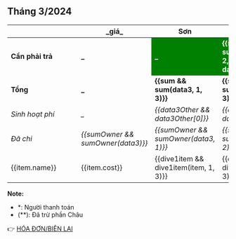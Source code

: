 ## Tháng 3/2024

<table>
    <thead>
        <th>&emsp;&emsp;&emsp;&emsp;&emsp;&emsp;&emsp;&emsp;&emsp;</th>
        <th>_giá_</th>
        <th>Sơn</th>
        <th>Cảnh</th>
        <th>Luân</th>
    </thead>
    <tbody>
        <tr>
            <td><b>Cần phải trả</b></td>
            <td><b>_</b></td>
            <td style="background: green; color: white;"><b>_</b></td>
            <td style="background: green; color: white;"><b>{{sumToPaid && sumToPaid(data3, 2, 3, data3Other)}}</b></td>
            <td style="background: green; color: white;"><b>{{sumToPaid && sumToPaid(data3, 3, 3, data3Other)}}</b></td>
        </tr>
        <tr>
            <td><b>Tổng</b></td>
            <td><b>_</b></td>
            <td><b>{{sum && sum(data3, 1, 3)}}</b></td>
            <td><b>{{sum && sum(data3, 2, 3)}}</b></td>
            <td><b>{{sum && sum(data3, 3, 3)}}</b></td>
        </tr>
        <tr>
            <td><i>Sinh hoạt phí</i></td>
            <td><i>_</i></td>
            <td><i>{{data3Other && data3Other[0]}}</i></td>
            <td><i>{{data3Other && data3Other[1]}}</i></td>
            <td><i>{{data3Other && data3Other[2]}}</i></td>
        </tr>
        <tr>
            <td><i>Đã chi</i></td>
            <td><i>{{sumOwner && sumOwner(data3)}}</i></td>
            <td><i>{{sumOwner && sumOwner(data3, 1)}}</i></td>
            <td><i>{{sumOwner && sumOwner(data3, 2)}}</i></td>
            <td><i>{{sumOwner && sumOwner(data3, 3)}}</i></td>
        </tr>
        <tr v-for="item in data3">
            <td>{{item.name}}</td>
            <td>{{item.cost}}</td>
            <td>{{dive1item && dive1item(item, 1, 3)}}</td>
            <td>{{dive1item && dive1item(item, 2, 3)}}</td>
            <td>{{dive1item && dive1item(item, 3, 3)}}</td>
        </tr>
    </tbody>
</table>

**Note:**
- *: Người thanh toán
- (**): Đã trừ phần Châu

:point_right: [HÓA ĐƠN/BIÊN LAI](/bills-2024/mar/t3-2024.md)
